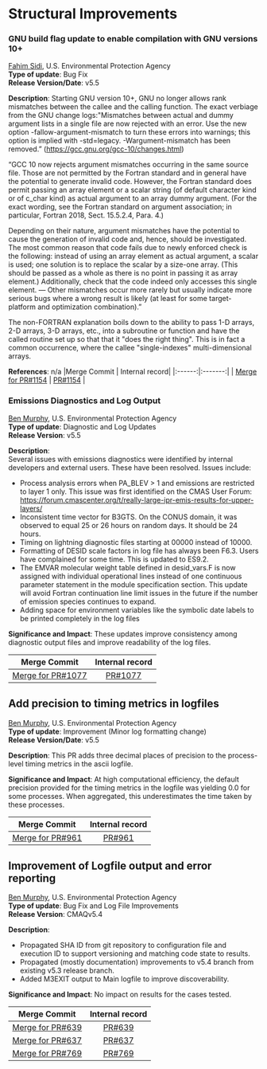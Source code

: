 # Structural Improvements

### GNU build flag update to enable compilation with GNU versions 10+
[Fahim Sidi](mailto:sidi.fahim@epa.gov), U.S. Environmental Protection Agency    
**Type of update**: Bug Fix  
**Release Version/Date**:  v5.5  

**Description**:  Starting GNU version 10+, GNU no longer allows rank mismatches between the callee and the calling function. The exact verbiage from the GNU change logs:"Mismatches between actual and dummy argument lists in a single file are now rejected with an error. Use the new option -fallow-argument-mismatch to turn these errors into warnings; this option is implied with -std=legacy. -Wargument-mismatch has been removed.” (https://gcc.gnu.org/gcc-10/changes.html)

“GCC 10 now rejects argument mismatches occurring in the same source file. Those are not permitted by the Fortran standard and in general have the potential to generate invalid code. However, the Fortran standard does permit passing an array element or a scalar string (of default character kind or of c_char kind) as actual argument to an array dummy argument. (For the exact wording, see the Fortran standard on argument association; in particular, Fortran 2018, Sect. 15.5.2.4, Para. 4.)

Depending on their nature, argument mismatches have the potential to cause the generation of invalid code and, hence, should be investigated. The most common reason that code fails due to newly enforced check is the following: instead of using an array element as actual argument, a scalar is used; one solution is to replace the scalar by a size-one array. (This should be passed as a whole as there is no point in passing it as array element.) Additionally, check that the code indeed only accesses this single element. — Other mismatches occur more rarely but usually indicate more serious bugs where a wrong result is likely (at least for some target-platform and optimization combination).”

The non-FORTRAN explanation boils down to the ability to pass 1-D arrays, 2-D arrays, 3-D arrays, etc., into a subroutine or function and have the called routine set up so that that it "does the right thing". This is in fact a common occurrence, where the callee "single-indexes" multi-dimensional arrays.

**References**:  n/a
|Merge Commit | Internal record|
|:------:|:-------:|
| [Merge for PR#1154](https://github.com/USEPA/CMAQ_Dev/commit/c31983b72a3049d708138da3f57227875333eb39) |  [PR#1154](https://github.com/USEPA/CMAQ_Dev/pull/1154) |

### Emissions Diagnostics and Log Output
[Ben Murphy](mailto:murphy.ben@epa.gov), U.S. Environmental Protection Agency    
**Type of update**: Diagnostic and Log Updates  
**Release Version**:  v5.5 
 
**Description**:  
Several issues with emissions diagnostics were identified by internal developers and external users. These have been resolved. Issues include:

- Process analysis errors when PA_BLEV > 1 and emissions are restricted to layer 1 only.  This issue was first identified on the CMAS User Forum: https://forum.cmascenter.org/t/really-large-ipr-emis-results-for-upper-layers/
- Inconsistent time vector for B3GTS. On the CONUS domain, it was observed to equal 25 or 26 hours on random days. It should be 24 hours.
- Timing on lightning diagnostic files starting at 00000 instead of 10000.
- Formatting of DESID scale factors in log file has always been F6.3. Users have complained for some time. This is updated to ES9.2.
- The EMVAR molecular weight table defined in desid_vars.F is now assigned with individual operational lines instead of one continuous parameter statement in the module specification section. This update will avoid Fortran continuation line limit issues in the future if the number of emission species continues to expand.
- Adding space for environment variables like the symbolic date labels to be printed completely in the log files

**Significance and Impact**: These updates improve consistency among diagnostic output files and improve readability of the log files. 
 
|Merge Commit | Internal record|
|:------:|:-------:|
|[Merge for PR#1077](https://github.com/USEPA/CMAQ/commit/1eef012a93faf0f7f9b523fede916fb5cd890fef) | [PR#1077](https://github.com/USEPA/CMAQ_Dev/pull/1077)  |  

## Add precision to timing metrics in logfiles
[Ben Murphy](mailto:murphy.ben@epa.gov), U.S. Environmental Protection Agency  
**Type of update**: Improvement (Minor log formatting change)  
**Release Version/Date**: v5.5  

**Description**: This PR adds three decimal places of precision to the process-level timing metrics in the ascii logfile.

**Significance and Impact**: At high computational efficiency, the default precision provided for the timing metrics in the logfile was yielding 0.0 for some processes. When aggregated, this underestimates the time taken by these processes.  
 
|Merge Commit | Internal record|
|:------:|:-------:|
|[Merge for PR#961](https://github.com/USEPA/CMAQ/commit/cf37d49e144b3aed1380c6a74f404063f5e047bf) | [PR#961](https://github.com/USEPA/CMAQ_Dev/pull/961)  | 

## Improvement of Logfile output and error reporting
[Ben Murphy](mailto:murphy.ben@epa.gov), U.S. Environmental Protection Agency  
**Type of update**: Bug Fix and Log File Improvements  
**Release Version**: CMAQv5.4  

**Description**: 
- Propagated SHA ID from git repository to configuration file and execution ID to support versioning and matching code state to results.
- Propagated (mostly documentation) improvements to v5.4 branch from existing v5.3 release branch. 
- Added M3EXIT output to Main logfile to improve discoverability.
  
**Significance and Impact**: No impact on results for the cases tested.  

|Merge Commit | Internal record|
|:------:|:-------:|
|[Merge for PR#639](https://github.com/USEPA/CMAQ/commit/3dc2bb6e3d3041bbbf0729643cc38bb2c52b2e11) | [PR#639](https://github.com/USEPA/CMAQ_Dev/pull/639)  | 
|[Merge for PR#637](https://github.com/USEPA/CMAQ/commit/6bf6a3c367cb5fae088396c879e1c9609766a5dd) | [PR#637](https://github.com/USEPA/CMAQ_Dev/pull/637)  | 
|[Merge for PR#769](https://github.com/USEPA/CMAQ/commit/c5bce3ef77dc54b29bf66046d07f766afc2d9f61) | [PR#769](https://github.com/USEPA/CMAQ_Dev/pull/769)  | 
